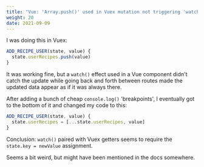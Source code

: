 ```yaml
---
title: "Vue: 'Array.push()' used in Vuex mutation not triggering 'watch()'"
weight: 20
date: 2021-09-09
---
```


I was doing this in Vuex:

```js
ADD_RECIPE_USER(state, value) {
  state.userRecipes.push(value)
}
```

It was working fine, but a `watch()` effect used in a Vue component didn't catch the update while going back and forth between routes made the updated data appear as if it was always there.

After adding a bunch of cheap `console.log()` 'breakpoints', I eventually got to the bottom of it and changed my code to this:

```js
ADD_RECIPE_USER(state, value) {
  state.userRecipes = [...state.userRecipes, value]
}
```

Conclusion: `watch()` paired with Vuex getters seems to require the `state.key = newValue` assignment.

Seems a bit weird, but might have been mentioned in the docs somewhere.